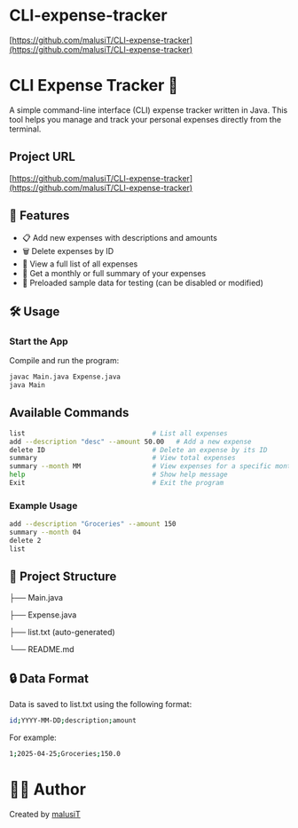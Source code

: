 # CLI-expense-tracker

[https://github.com/malusiT/CLI-expense-tracker](https://github.com/malusiT/CLI-expense-tracker)


# CLI Expense Tracker 🧾
A simple command-line interface (CLI) expense tracker written in Java. This tool helps you manage and track your personal expenses directly from the terminal.

## Project URL
[https://github.com/malusiT/CLI-expense-tracker](https://github.com/malusiT/CLI-expense-tracker)

## 🚀 Features

- 📋 Add new expenses with descriptions and amounts  
- 🗑️ Delete expenses by ID  
- 📜 View a full list of all expenses  
- 📆 Get a monthly or full summary of your expenses  
- 🧪 Preloaded sample data for testing (can be disabled or modified)

## 🛠️ Usage

### Start the App

Compile and run the program:

```bash
javac Main.java Expense.java
java Main
```

## Available Commands
```bash
list                                # List all expenses
add --description "desc" --amount 50.00   # Add a new expense
delete ID                           # Delete an expense by its ID
summary                             # View total expenses
summary --month MM                  # View expenses for a specific month (e.g., 01 = January)
help                                # Show help message
Exit                                # Exit the program

```

### Example Usage
```bash
add --description "Groceries" --amount 150
summary --month 04
delete 2
list
```

## 📁 Project Structure

├── Main.java

├── Expense.java

├── list.txt (auto-generated)

└── README.md

## 🔒 Data Format

Data is saved to list.txt using the following format:
```bash
id;YYYY-MM-DD;description;amount
```
For example:
```bash
1;2025-04-25;Groceries;150.0
```


# 👨‍💻 Author
Created by [malusiT](https://github.com/malusit)
